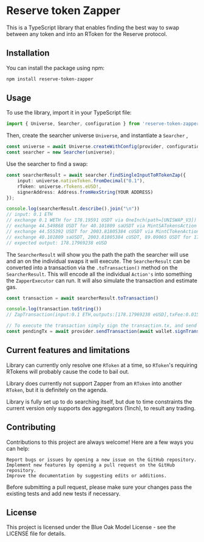 # Reserve token Zapper

This is a TypeScript library that enables finding the best way to swap between any token and into an RToken for the Reserve protocol.

## Installation

You can install the package using npm:

```bash
npm install reserve-token-zapper
```

## Usage

To use the library, import it in your TypeScript file:

```typescript
import { Universe, Searcher, configuration } from 'reserve-token-zapper';
```

Then, create the searcher universe `Universe`, and instantiate a `Searcher` ,

```typescript
const universe = await Universe.createWithConfig(provider, configuration.eth);
const searcher = new Searcher(universe);
```

Use the searcher to find a swap:
```typescript
const searcherResult = await searcher.findSingleInputToRTokenZap({
    input: universe.nativeToken.fromDecimal("0.1"),
    rToken: universe.rTokens.eUSD!,
    signerAddress: Address.fromHexString(YOUR ADDRESS)
});

console.log(searcherResult.describe().join("\n"))
// input: 0.1 ETH
// exchange 0.1 WETH for 178.19591 USDT via OneInch(path=[UNISWAP_V3])
// exchange 44.549868 USDT for 40.101809 saUSDT via MintSATokensAction
// exchange 44.555392 USDT for 2003.81805384 cUSDT via MintCTokenAction
// exchange 40.101809 saUSDT, 2003.81805384 cUSDT, 89.09065 USDT for 178.17969238 eUSD via MintRTokenAction
// expected output: 178.17969238 eUSD
```

The `SearcherResult` will show you the path the path the searcher will use and an on the individual swaps it will execute. The `SearcherResult` can be converted into a transaction via the `.toTransaction()` method on the `SearcherResult`. This will encode all the individual `Action's` into something the `ZapperExecutor` can run. It will also simulate the transaction and estimate gas.

```typescript
const transaction = await searcherResult.toTransaction()

console.log(transaction.toString())
// ZapTransaction(input:0.1 ETH,outputs:[178.17969238 eUSD],txFee:0.015921885964378245 ETH)

// To execute the transaction simply sign the transaction.tx, and send it via a provider
const pendingTx = await provider.sendTransaction(await wallet.signTransaction(transaction.tx))
```

## Current features and limitations

Library can currently only resolve one `RToken` at a time, so `RToken`'s requiring RTokens will probably cause the code to bail out.

Library does currently not support Zapper from an `RToken` into another `RToken`, but it is definitely on the agenda.

Library is fully set up to do searching itself, but due to time constraints the current version only supports dex aggregators (1inch), to result any trading.


## Contributing

Contributions to this project are always welcome! Here are a few ways you can help:

    Report bugs or issues by opening a new issue on the GitHub repository.
    Implement new features by opening a pull request on the GitHub repository.
    Improve the documentation by suggesting edits or additions.

Before submitting a pull request, please make sure your changes pass the existing tests and add new tests if necessary.


## License

This project is licensed under the Blue Oak Model License - see the LICENSE file for details.